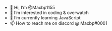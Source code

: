 - 👋 Hi, I’m @Maxbp1155
- 👀 I’m interested in coding & overwatch
- 🌱 I’m currently learning JavaScript
- 📫 How to reach me on discord @ Maxbp#0001

<!---
Maxbp1155/Maxbp1155 is a ✨ special ✨ repository because its `README.md` (this file) appears on your GitHub profile.
You can click the Preview link to take a look at your changes.
--->
